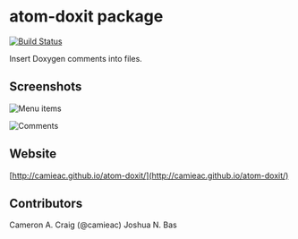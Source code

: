 # atom-doxit package

[![Build Status](https://travis-ci.org/camieac/atom-doxit.svg?branch=master)](https://travis-ci.org/camieac/atom-doxit)

Insert Doxygen comments into files.

## Screenshots
![Menu items](https://raw.githubusercontent.com/camieac/atom-doxit/gh-pages/img/atom-doxit-menu.png)

![Comments](https://raw.githubusercontent.com/camieac/atom-doxit/gh-pages/img/atom-doxit-example.png)


## Website
[http://camieac.github.io/atom-doxit/](http://camieac.github.io/atom-doxit/)

## Contributors
Cameron A. Craig (@camieac)
Joshua N. Bas
